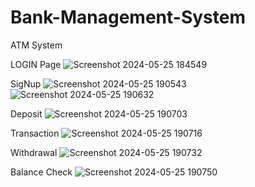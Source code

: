 # Bank-Management-System
 ATM System

LOGIN Page
![Screenshot 2024-05-25 184549](https://github.com/opkrchauhan/Bank-Management-System/assets/129845528/78192738-b830-4e3a-ad6e-b73d8ffac73e)


SigNup
![Screenshot 2024-05-25 190543](https://github.com/opkrchauhan/Bank-Management-System/assets/129845528/aecc339f-c87b-482b-b053-f9c499caa8ec)
![Screenshot 2024-05-25 190632](https://github.com/opkrchauhan/Bank-Management-System/assets/129845528/81c3eaac-41a5-443b-afeb-d1e827a45565)

Deposit
![Screenshot 2024-05-25 190703](https://github.com/opkrchauhan/Bank-Management-System/assets/129845528/b2a47a24-5c7e-4c2a-abf4-20b2d5cafe47)

Transaction
![Screenshot 2024-05-25 190716](https://github.com/opkrchauhan/Bank-Management-System/assets/129845528/b3b5abbb-4ad0-4929-bd91-421071eb468e)

Withdrawal
![Screenshot 2024-05-25 190732](https://github.com/opkrchauhan/Bank-Management-System/assets/129845528/a35be685-1d80-4809-853f-8dca6dbf2b4e)

Balance Check
![Screenshot 2024-05-25 190750](https://github.com/opkrchauhan/Bank-Management-System/assets/129845528/b96b4c50-5e46-4ca6-9e9b-2f06813dedf3)


